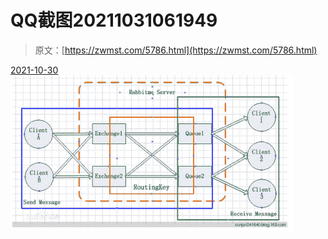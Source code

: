 <!--yml
category: 未分类
date: 0001-01-01 00:00:00
-->

# QQ截图20211031061949

> 原文：[https://zwmst.com/5786.html](https://zwmst.com/5786.html)

   [ <time datetime="2021-10-31T06:19:56+08:00"> 2021-10-30 </time> ](https://zwmst.com/5785.html/qq%e6%88%aa%e5%9b%be20211031061949)  [![](img/a7fd3508147822c8cf3a89d403d601d7.png)](https://zwmst.com/wp-content/uploads/2021/10/1635632396-952bdf9d6a58ffc.png)